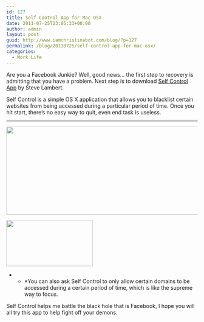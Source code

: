 ```yaml
---
id: 127
title: Self Control App for Mac OSX
date: 2011-07-25T23:05:33+00:00
author: admin
layout: post
guid: http://www.iamchristinabot.com/blog/?p=127
permalink: /blog/20110725/self-control-app-for-mac-osx/
categories:  
  - Work Life
---
```

Are you a Facebook Junkie? Well, good news&#8230; the first step to recovery is admitting that you have a problem. Next step is to download <a href="http://visitsteve.com/made/selfcontrol" target="_blank">Self Control App</a> by Steve Lambert.

Self Control is a simple OS X application that allows you to blacklist certain websites from being accessed during a particular period of time. Once you hit start, there&#8217;s no easy way to quit, even end task is useless.

* * *

<img src="{{ site.url | prepend: site.baseurl }}/wp-content/uploads/2011/07/Screen-shot-2011-07-25-at-7.03.34-PM.png" alt="" title="Screen shot 2011-07-25 at 7.03.34 PM" width="632" height="232" class="aligncenter size-full wp-image-129" srcset="{{ site.url | prepend: site.baseurl }}/wp-content/uploads/2011/07/Screen-shot-2011-07-25-at-7.03.34-PM.png 632w, {{ site.url | prepend: site.baseurl }}/wp-content/uploads/2011/07/Screen-shot-2011-07-25-at-7.03.34-PM-300x110.png 300w" sizes="(max-width: 632px) 100vw, 632px" />

<img src="{{ site.url | prepend: site.baseurl }}/wp-content/uploads/2011/07/Screen-shot-2011-07-25-at-6.00.26-PM.png" alt="" title="Self Control Application" width="228" height="121" class="aligncenter size-full wp-image-128" /></p>

* * *You can also ask Self Control to only allow certain domains to be accessed during a certain period of time, which is like the supreme way to focus.</p>

Self Control helps me battle the black hole that is Facebook, I hope you will all try this app to help fight off your demons.

